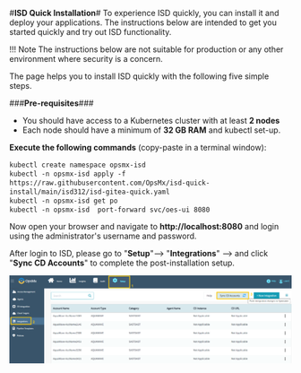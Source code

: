 
#**ISD Quick Installation**#
To experience ISD quickly, you can install it and deploy your applications. 
The instructions below are intended to get you started quickly and try out ISD functionality.

!!! Note
    The instructions below are not suitable for production or any other environment where security is a concern.

The page helps you to install ISD quickly with the following five simple steps.

###**Pre-requisites**###

* You should have access to a Kubernetes cluster with at least **2 nodes**
* Each node should have a minimum of **32 GB RAM** and kubectl set-up.

**Execute the following commands** (copy-paste in a terminal window):

```
kubectl create namespace opsmx-isd
kubectl -n opsmx-isd apply -f https://raw.githubusercontent.com/OpsMx/isd-quick-install/main/isd312/isd-gitea-quick.yaml 
kubectl -n opsmx-isd get po
kubectl -n opsmx-isd  port-forward svc/oes-ui 8080
```

Now open your browser and navigate to **http://localhost:8080** and login using the administrator's username and password.

After login to ISD, please go to "**Setup**"--> "**Integrations**" --> and click "**Sync CD Accounts**" to complete 
the post-installation setup.

![ISD_Quick_Installation](./ISD_Quick_Installation.png)






 

